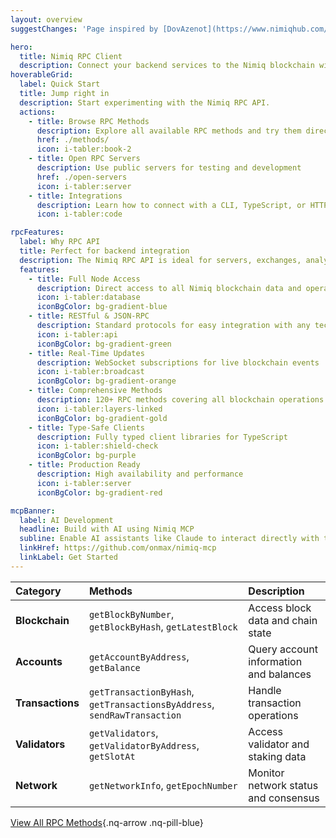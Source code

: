 ```yaml
---
layout: overview
suggestChanges: 'Page inspired by [DovAzenot](https://www.nimiqhub.com/docs/rpc)'

hero:
  title: Nimiq RPC Client
  description: Connect your backend services to the Nimiq blockchain with full access to blockchain data and operations through standard JSON-RPC and RESTful endpoints.
hoverableGrid:
  label: Quick Start
  title: Jump right in
  description: Start experimenting with the Nimiq RPC API.
  actions:
    - title: Browse RPC Methods
      description: Explore all available RPC methods and try them directly in the browser
      href: ./methods/
      icon: i-tabler:book-2
    - title: Open RPC Servers
      description: Use public servers for testing and development
      href: ./open-servers
      icon: i-tabler:server
    - title: Integrations
      description: Learn how to connect with a CLI, TypeScript, or HTTP
      icon: i-tabler:code

rpcFeatures:
  label: Why RPC API
  title: Perfect for backend integration
  description: The Nimiq RPC API is ideal for servers, exchanges, analytics platforms, and any service needing reliable blockchain connectivity.
  features:
    - title: Full Node Access
      description: Direct access to all Nimiq blockchain data and operations
      icon: i-tabler:database
      iconBgColor: bg-gradient-blue
    - title: RESTful & JSON-RPC
      description: Standard protocols for easy integration with any tech stack
      icon: i-tabler:api
      iconBgColor: bg-gradient-green
    - title: Real-Time Updates
      description: WebSocket subscriptions for live blockchain events
      icon: i-tabler:broadcast
      iconBgColor: bg-gradient-orange
    - title: Comprehensive Methods
      description: 120+ RPC methods covering all blockchain operations
      icon: i-tabler:layers-linked
      iconBgColor: bg-gradient-gold
    - title: Type-Safe Clients
      description: Fully typed client libraries for TypeScript
      icon: i-tabler:shield-check
      iconBgColor: bg-purple
    - title: Production Ready
      description: High availability and performance
      icon: i-tabler:server
      iconBgColor: bg-gradient-red

mcpBanner:
  label: AI Development
  headline: Build with AI using Nimiq MCP
  subline: Enable AI assistants like Claude to interact directly with the Nimiq blockchain through our Model Context Protocol server.
  linkHref: https://github.com/onmax/nimiq-mcp
  linkLabel: Get Started
---
```


<script setup lang="ts">
import '../node_modules/nimiq-css/dist/css/static-content.css'
import HoverableGrid from '../.vitepress/theme/components/HoverableGrid.vue'
import NimiqFeatures from '../.vitepress/theme/components/NimiqFeatures.vue'
import Hero from './../.vitepress/theme/components/Hero.vue'
import Banner from '../.vitepress/theme/components/Banner.vue'

const rpcVersion = __NIMIQ_RPC_VERSION__

const openRpcDocumentUrl = `https://github.com/nimiq/core-rs-albatross/releases/download/${rpcVersion}/openrpc-document.json`
const githubRelease =`https://github.com/nimiq/core-rs-albatross/releases/tag/${rpcVersion}`

const items = [
  { label: __NIMIQ_RPC_VERSION__, href: githubRelease },
  { label: 'Download OpenRPC JSON', href: openRpcDocumentUrl, icon: 'i-nimiq:arrow-to-bottom' },
]
</script>

<Hero v-bind="$frontmatter.hero">

<NqLinks :items />

</Hero>

<HoverableGrid v-bind="$frontmatter.hoverableGrid" f-pt-md />

<NimiqFeatures v-bind="$frontmatter.rpcFeatures" />

<section style="--pt: 64px;">
<Banner v-bind="$frontmatter.mcpBanner" style="--pt: 64px; --pl: var(--px);" />
</section>

<section>

<NqHeadline
  label="RPC Methods"
  title="Explore the API"
  description="Discover the full range of RPC methods available for interacting with the Nimiq blockchain."
  :h1="false"
  f-mb-sm
/>

| Category | Methods | Description |
|:---|:---|:---|
| **Blockchain** | `getBlockByNumber`, `getBlockByHash`, `getLatestBlock` | Access block data and chain state |
| **Accounts** | `getAccountByAddress`, `getBalance` | Query account information and balances |
| **Transactions** | `getTransactionByHash`, `getTransactionsByAddress`, `sendRawTransaction` | Handle transaction operations |
| **Validators** | `getValidators`, `getValidatorByAddress`, `getSlotAt` | Access validator and staking data |
| **Network** | `getNetworkInfo`, `getEpochNumber` | Monitor network status and consensus |

[View All RPC Methods](./methods/){.nq-arrow .nq-pill-blue}

</section>
